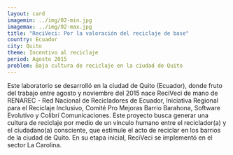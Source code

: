 ```yaml
---
layout: card
imagemin: ../img/02-min.jpg
imagemax: ../img/02-max.jpg
title: "ReciVeci: Por la valoración del reciclaje de base"
country: Ecuador
city: Quito
theme: Incentivo al reciclaje
period: Agosto 2015
problem: Baja cultura de reciclaje en la ciudad de Quito
---
```


Este laboratorio se desarrolló en la ciudad de Quito (Ecuador), donde fruto del trabajo entre agosto y noviembre del 2015 nace ReciVeci de mano de RENAREC - Red Nacional de Recicladores de Ecuador, Iniciativa Regional para el Reciclaje Inclusivo, Comité Pro Mejoras Barrio Barahona, Software Evolutivo y Colibrí Comunicaciones. Este proyecto busca generar una cultura de reciclaje por medio de un vínculo humano entre el reciclador(a) y el ciudadano(a) consciente, que estimule el acto de reciclar en los barrios de la ciudad de Quito. En su etapa inicial, ReciVeci se implementó en el sector La Carolina.
